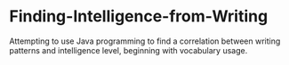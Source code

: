 # Finding-Intelligence-from-Writing
Attempting to use Java programming to find a correlation between writing patterns and intelligence level, beginning with vocabulary usage.
